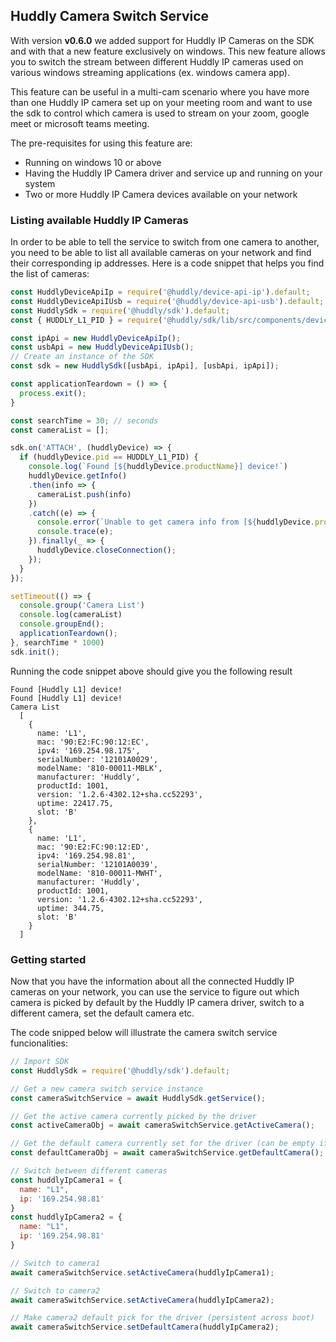 ## Huddly Camera Switch Service
With version **v0.6.0** we added support for Huddly IP Cameras on the SDK and with that a new feature exclusively on windows. This new feature allows you to switch the stream between different Huddly IP cameras used on various windows streaming applications (ex. windows camera app).

This feature can be useful in a multi-cam scenario where you have more than one Huddly IP camera set up on your meeting room and want to use the sdk to control which camera is used to stream on your zoom, google meet or microsoft teams meeting.

The pre-requisites for using this feature are:
- Running on windows 10 or above
- Having the Huddly IP Camera driver and service up and running on your system
- Two or more Huddly IP Camera devices available on your network

### Listing available Huddly IP Cameras
In order to be able to tell the service to switch from one camera to another, you need to be able to list all available cameras on your network and find their corresponding ip addresses. Here is a code snippet that helps you find the list of cameras:

```javascript
const HuddlyDeviceApiIp = require('@huddly/device-api-ip').default;
const HuddlyDeviceApiIUsb = require('@huddly/device-api-usb').default;
const HuddlySdk = require('@huddly/sdk').default;
const { HUDDLY_L1_PID } = require('@huddly/sdk/lib/src/components/device/factory').default;

const ipApi = new HuddlyDeviceApiIp();
const usbApi = new HuddlyDeviceApiIUsb();
// Create an instance of the SDK
const sdk = new HuddlySdk([usbApi, ipApi], [usbApi, ipApi]);

const applicationTeardown = () => {
  process.exit();
}

const searchTime = 30; // seconds
const cameraList = [];

sdk.on('ATTACH', (huddlyDevice) => {
  if (huddlyDevice.pid == HUDDLY_L1_PID) {
    console.log(`Found [${huddlyDevice.productName}] device!`)
    huddlyDevice.getInfo()
    .then(info => {
      cameraList.push(info)
    })
    .catch((e) => {
      console.error(`Unable to get camera info from [${huddlyDevice.productName}]`)
      console.trace(e);
    }).finally(_ => {
      huddlyDevice.closeConnection();
    });
  }
});

setTimeout(() => {
  console.group('Camera List')
  console.log(cameraList)
  console.groupEnd();
  applicationTeardown();
}, searchTime * 1000)
sdk.init();
```

Running the code snippet above should give you the following result
```shell
Found [Huddly L1] device!
Found [Huddly L1] device!
Camera List
  [
    {
      name: 'L1',
      mac: '90:E2:FC:90:12:EC',
      ipv4: '169.254.98.175',
      serialNumber: '12101A0029',
      modelName: '810-00011-MBLK',
      manufacturer: 'Huddly',
      productId: 1001,
      version: '1.2.6-4302.12+sha.cc52293',
      uptime: 22417.75,
      slot: 'B'
    },
    {
      name: 'L1',
      mac: '90:E2:FC:90:12:ED',
      ipv4: '169.254.98.81',
      serialNumber: '12101A0039',
      modelName: '810-00011-MWHT',
      manufacturer: 'Huddly',
      productId: 1001,
      version: '1.2.6-4302.12+sha.cc52293',
      uptime: 344.75,
      slot: 'B'
    }
  ]

```

### Getting started
Now that you have the information about all the connected Huddly IP cameras on your network, you can use the service to figure out which camera is picked by default by the Huddly IP camera driver, switch to a different camera, set the default camera etc.


The code snipped below will illustrate the camera switch service funcionalities:
```javascript
// Import SDK
const HuddlySdk = require('@huddly/sdk').default;

// Get a new camera switch service instance
const cameraSwitchService = await HuddlySdk.getService();

// Get the active camera currently picked by the driver
const activeCameraObj = await cameraSwitchService.getActiveCamera();

// Get the default camera currently set for the driver (can be empty if not set before)
const defaultCameraObj = await cameraSwitchService.getDefaultCamera();

// Switch between different cameras
const huddlyIpCamera1 = {
  name: "L1",
  ip: '169.254.98.81'
}
const huddlyIpCamera2 = {
  name: "L1",
  ip: '169.254.98.81'
}

// Switch to camera1
await cameraSwitchService.setActiveCamera(huddlyIpCamera1);

// Switch to camera2
await cameraSwitchService.setActiveCamera(huddlyIpCamera2);

// Make camera2 default pick for the driver (persistent across boot)
await cameraSwitchService.setDefaultCamera(huddlyIpCamera2);
```

